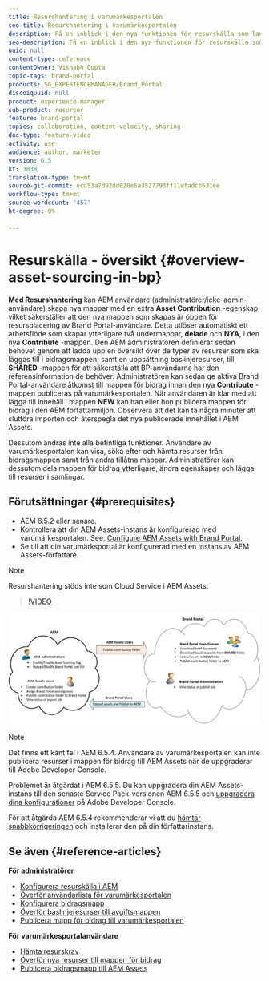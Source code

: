 ```yaml
---
title: Resurshantering i varumärkesportalen
seo-title: Resurshantering i varumärkesportalen
description: Få en inblick i den nya funktionen för resurskälla som lanserats i Adobe Experience Manager Assets Brand Portal.
seo-description: Få en inblick i den nya funktionen för resurskälla som lanserats i Adobe Experience Manager Assets Brand Portal.
uuid: null
content-type: reference
contentOwner: Vishabh Gupta
topic-tags: brand-portal
products: SG_EXPERIENCEMANAGER/Brand_Portal
discoiquuid: null
product: experience-manager
sub-product: resurser
feature: brand-portal
topics: collaboration, content-velocity, sharing
doc-type: feature-video
activity: use
audience: author, marketer
version: 6.5
kt: 3838
translation-type: tm+mt
source-git-commit: ecd53a7d92dd020e6a3527793ff11efadcb531ee
workflow-type: tm+mt
source-wordcount: '457'
ht-degree: 0%

---
```



# Resurskälla - översikt {#overview-asset-sourcing-in-bp}

**Med Resurshantering** kan AEM användare (administratörer/icke-admin-användare) skapa nya mappar med en extra **Asset Contribution** -egenskap, vilket säkerställer att den nya mappen som skapas är öppen för resursplacering av Brand Portal-användare. Detta utlöser automatiskt ett arbetsflöde som skapar ytterligare två undermappar, **delade** och **NYA**, i den nya **Contribute** -mappen. Den AEM administratören definierar sedan behovet genom att ladda upp en översikt över de typer av resurser som ska läggas till i bidragsmappen, samt en uppsättning baslinjeresurser, till **SHARED** -mappen för att säkerställa att BP-användarna har den referensinformation de behöver. Administratören kan sedan ge aktiva Brand Portal-användare åtkomst till mappen för bidrag innan den nya **Contribute** -mappen publiceras på varumärkesportalen. När användaren är klar med att lägga till innehåll i mappen **NEW** kan han eller hon publicera mappen för bidrag i den AEM författarmiljön. Observera att det kan ta några minuter att slutföra importen och återspegla det nya publicerade innehållet i AEM Assets.

Dessutom ändras inte alla befintliga funktioner. Användare av varumärkesportalen kan visa, söka efter och hämta resurser från bidragsmappen samt från andra tillåtna mappar. Administratörer kan dessutom dela mappen för bidrag ytterligare, ändra egenskaper och lägga till resurser i samlingar.

## Förutsättningar {#prerequisites}

* AEM 6.5.2 eller senare.
* Kontrollera att din AEM Assets-instans är konfigurerad med varumärkesportalen. See, [Configure AEM Assets with Brand Portal](../using/configure-aem-assets-with-brand-portal.md).
* Se till att din varumärksportal är konfigurerad med en instans av AEM Assets-författare.

>[!NOTE]
>
>Resurshantering stöds inte som Cloud Service i AEM Assets.

>[!VIDEO](https://video.tv.adobe.com/v/29365/?quality=12)

![Källa för varumärkesportalresurser](assets/asset-sourcing.png)


>[!NOTE]
>
>Det finns ett känt fel i AEM 6.5.4. Användare av varumärkesportalen kan inte publicera resurser i mappen för bidrag till AEM Assets när de uppgraderar till Adobe Developer Console.
>
>Problemet är åtgärdat i AEM 6.5.5. Du kan uppgradera din AEM Assets-instans till den senaste Service Pack-versionen AEM 6.5.5 och [uppgradera dina konfigurationer](https://docs.adobe.com/content/help/en/experience-manager-65/assets/brandportal/configure-aem-assets-with-brand-portal.html#upgrade-integration-65) på Adobe Developer Console.
>
>För att åtgärda AEM 6.5.4 rekommenderar vi att du [hämtar snabbkorrigeringen](https://www.adobeaemcloud.com/content/marketplace/marketplaceProxy.html?packagePath=/content/companies/public/adobe/packages/cq650/hotfix/cq-6.5.0-hotfix-33041) och installerar den på din författarinstans.

## Se även {#reference-articles}

**För administratörer**

* [Konfigurera resurskälla i AEM](brand-portal-configure-asset-sourcing.md)
* [Överför användarlista för varumärkesportalen](brand-portal-configure-asset-sourcing.md)
* [Konfigurera bidragsmapp](brand-portal-contribution-folder.md)
* [Överför baslinjeresurser till avgiftsmappen](brand-portal-upload-baseline-assets.md)
* [Publicera mapp för bidrag till varumärkesportalen](brand-portal-publish-contribution-folder-to-brand-portal.md)

**För varumärkesportalanvändare**

* [Hämta resurskrav](brand-portal-download-asset-requirements.md)
* [Överför nya resurser till mappen för bidrag](brand-portal-upload-assets-to-contribution-folder.md)
* [Publicera bidragsmapp till AEM Assets](brand-portal-publish-contribution-folder-to-aem-assets.md)
